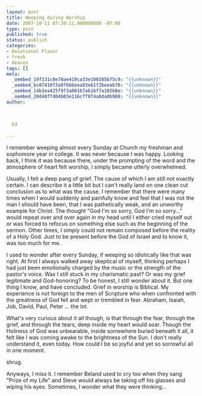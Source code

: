 ```yaml
---
layout: post
title: Weeping during Worship
date: 2007-10-11 07:30:11.000000000 -07:00
type: post
published: true
status: publish
categories:
- Devotional Flavor
- fresh
- Heaven
tags: []
meta:
  _oembed_19f131c8e78ae419ca33e100385b75c9: "{{unknown}}"
  _oembed_bc07410f3a9f6b6eea03e61f2beeab70: "{{unknown}}"
  _oembed_14b3ea425f9f3a80167ab16f7a102b8e: "{{unknown}}"
  _oembed_20d48ffd04b03e116cff8f4a8da0b988: "{{unknown}}"
author:
  
  
  
  Ed
  
---
```

<p>I remember weeping almost every Sunday at Church my freshman and sophomore year in college.  It was never because I was happy.  Looking back, I think it was because there, under the prompting of the word and the atmosphere of heart felt worship, I simply became utterly overwhelmed.</p>
<p>Usually, I felt a deep pang of grief.  The cause of which I am still not exactly certain.  I can describe it a little bit but I can't really land on one clean cut conclusion as to what was the cause.  I remember that there were many times when I would suddenly and painfully know and feel that I was not the man I should have been, that I was pathetically weak, and an unworthy example for Christ.  The thought "God I'm so sorry, God I'm so sorry..." would repeat over and over again in my head until I either cried myself out or was forced to refocus on something else such as the beginning of the sermon.  Other times, I simply could not remain composed before the reality of a Holy God.  Just to be present before the God of Israel and to know it, was too much for me.</p>
<p>I used to wonder after every Sunday, if weeping so idiotically like that was right.  At first I always walked away skeptical of myself, thinking perhaps I had just been emotionally charged by the music or the strength of the pastor's voice.  Was I still stuck in my charismatic past?  Or was my grief legitimate and God-honoring?  To be honest, I still wonder about it.  But one thing I know, and have concluded.  Grief in worship is Biblical.  My experience is not foreign to the men of Scripture who when confronted with the greatness of God fell and wept or trembled in fear.  Abraham, Isaiah, Job, David, Paul, Peter ... the lot.</p>
<p>What's very curious about it all though, is that through the fear, through the grief, and through the tears, deep inside my heart would soar.  Though the Holiness of God was unbearable, inside somewhere buried beneath it all, it felt like I was coming awake to the brightness of the Sun.  I don't really understand it, even today.  How could I be so joyful and yet so sorrowful all in one moment.</p>
<p>shrug.</p>
<p>Anyways, I miss it.  I remember Beland used to cry too when they sang "Prize of my Life" and Steve would always be taking off his glasses and wiping his eyes.  Sometimes, I wonder what they were thinking...</p>
